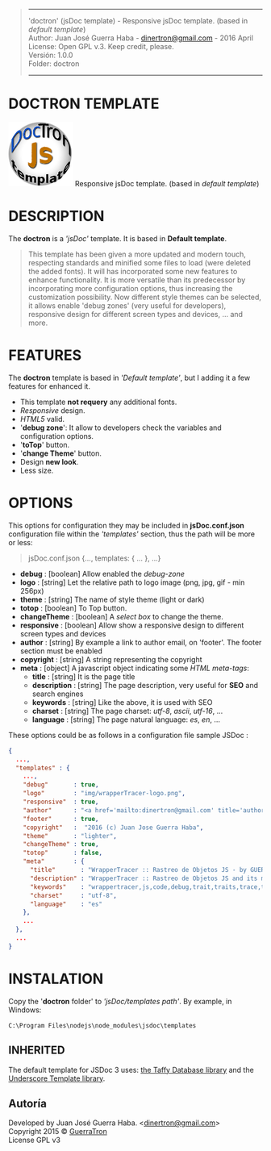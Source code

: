 > -----------------------------------------------------------------------------------------------------
>   'doctron' (jsDoc template) - Responsive jsDoc template. (based in *default template*)  
>   Author: Juan José Guerra Haba - <dinertron@gmail.com> - 2016 April  
>   License: Open GPL v.3. Keep credit, please.  
>   Versión: 1.0.0  
>   Folder: doctron  
>   
> ----------------------------------------------------------------------------------------------------

# DOCTRON TEMPLATE
[![doctron logo](./static/img/doctron-logo.png "doctron Github page")](http://guerratron.github.io/doctron "Doctron Page") 
Responsive jsDoc template. (based in *default template*) 

# DESCRIPTION
The **doctron** is a *'jsDoc'* template. It is based in **Default template**.  

> This template has been given a more updated and modern touch, respecting standards and minified some files to load (were deleted the added fonts). 
> It will has incorporated some new features to enhance functionality. It is more versatile than its predecessor by incorporating more configuration options, thus increasing the customization possibility.
> Now different style themes can be selected, it allows enable 'debug zones' (very useful for developers), responsive design for different screen types and devices, ... and more.

# FEATURES
The **doctron** template is based in *'Default template'*, but I adding it a few features for enhanced it.  
  - This template **not requery** any additional fonts.  
  - *Responsive* design.  
  - *HTML5* valid.  
  - '**debug zone**': It allow to developers check the variables and configuration options.  
  - '**toTop**' button.  
  - '**change Theme**' button.  
  - Design **new look**.
  - Less size. 

# OPTIONS
This options for configuration they may be included in **jsDoc.conf.json** configuration file within the *'templates'* section, thus the path will be more or less: 
  > jsDoc.conf.json {..., templates: { ... }, ...}  
  
  - **debug** : [boolean] Allow enabled the *debug-zone*
  - **logo**  : [string] Let the relative path to logo image (png, jpg, gif - min 256px)
  - **theme** : [string] The name of style theme (light or dark)
  - **totop** : [boolean] To Top button.
  - **changeTheme**  : [boolean] A *select box* to change the theme.
  - **responsive**    : [boolean] Allow show a responsive design to different screen types and devices
  - **author**        : [string]  By example a link to author email, on 'footer'. The footer section must be enabled
  - **copyright**     : [string] A string representing the copyright
  - **meta**          : [object] A javascript object indicating some *HTML meta-tags*:
    - **title**       : [string] It is the page title
    - **description** : [string] The page description, very useful for **SEO** and search engines
    - **keywords**    : [string] Like the above, it is used with SEO
    - **charset**     : [string] The page charset: *utf-8*, *ascii*, *utf-16*, ...
    - **language**    : [string] The page natural language: *es*, *en*, ...
  
These options could be as follows in a configuration file sample JSDoc :
````JSON
{
  ...,
  "templates" : {
    ...,
    "debug"       : true,
    "logo"        : "img/wrapperTracer-logo.png",
    "responsive"  : true,
    "author"      : "<a href='mailto:dinertron@gmail.com' title='author'>GuerraTron</a>",
    "footer"      : true,
    "copyright"   :  "2016 (c) Juan Jose Guerra Haba",
    "theme"       : "lighter",
    "changeTheme" : true,
    "totop"       : false,
    "meta"        : {
      "title"       : "WrapperTracer :: Rastreo de Objetos JS - by GUERRATRON",
      "description" : "WrapperTracer :: Rastreo de Objetos JS and its methods traits - by GUERRATRON",
      "keywords"    : "wrappertracer,js,code,debug,trait,traits,trace,tracer,wrapper,guerratron",
      "charset"     : "utf-8",
      "language"    : "es"
    },
    ...
  },
  ...
}
````

# INSTALATION
Copy the '**doctron** folder' to *'jsDoc/templates path'*. By example, in Windows: 
````TXT
C:\Program Files\nodejs\node_modules\jsdoc\templates
````

## INHERITED
The default template for JSDoc 3 uses: [the Taffy Database library](http://taffydb.com/) and the [Underscore Template library](http://documentcloud.github.com/underscore/#template).

## Autoría
Developed by Juan José Guerra Haba. &lt;dinertron@gmail.com&gt;    
Copyright 2015 &copy; <a href="&#x6d;&#97;&#105;&#108;&#116;&#x6f;&#x3a;&#100;&#105;&#110;&#x65;&#x72;&#x74;&#114;&#x6f;&#110;&#64;&#x67;&#109;&#x61;&#x69;&#x6c;&#46;&#99;&#x6f;&#x6d;" title="author">GuerraTron</a>  
License GPL v3